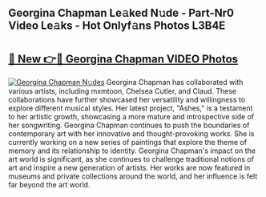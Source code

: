 ## Georgina Chapman Le𝚊ked N𝚞de - Part-Nr0 Video Le𝚊ks - Hot Onlyf𝚊ns Photos L3B4E

# <h2><a href="http://ab53654.deff.icu/?id=Georgina+Chapman">🔗 New 👉🔴 Georgina Chapman VIDEO Photos</a></h2>

[![Georgina Chapman N𝚞des](https://i.imgur.com/rIISA9y.gif)](http://ab53654.deff.icu/?id=Georgina+Chapman)
Georgina Chapman has collaborated with various artists, including mxmtoon, Chelsea Cutler, and Claud. These collaborations have further showcased her versatility and willingness to explore different musical styles. Her latest project, "Ashes," is a testament to her artistic growth, showcasing a more mature and introspective side of her songwriting. Georgina Chapman continues to push the boundaries of contemporary art with her innovative and thought-provoking works. She is currently working on a new series of paintings that explore the theme of memory and its relationship to identity. Georgina Chapman's impact on the art world is significant, as she continues to challenge traditional notions of art and inspire a new generation of artists. Her works are now featured in museums and private collections around the world, and her influence is felt far beyond the art world.
